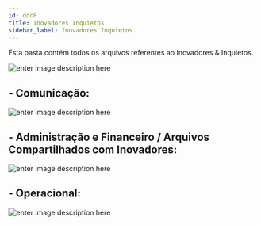 ```yaml
---
id: doc8
title: Inovadores Inquietos
sidebar_label: Inovadores Inquietos
---
```

Esta pasta contém todos os arquivos referentes ao Inovadores & Inquietos.


![enter image description here](https://hackathonacademy.com.br/wp-content/uploads/2021/03/8-10-1.png)

## **- Comunicação:**

![enter image description here](https://hackathonacademy.com.br/wp-content/uploads/2021/03/8-12.png)

## **- Administração e Financeiro / Arquivos Compartilhados com Inovadores:**

![enter image description here](https://hackathonacademy.com.br/wp-content/uploads/2021/03/8-11.png)

## **- Operacional:**

![enter image description here](https://hackathonacademy.com.br/wp-content/uploads/2021/03/8-13-2.png)